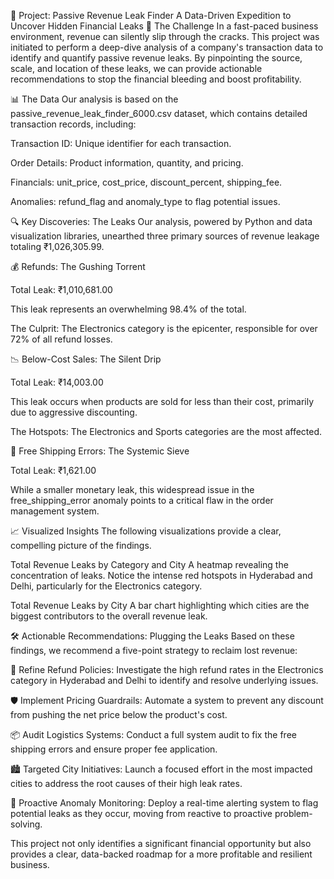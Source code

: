 🚀 Project: Passive Revenue Leak Finder
A Data-Driven Expedition to Uncover Hidden Financial Leaks
🧐 The Challenge
In a fast-paced business environment, revenue can silently slip through the cracks. This project was initiated to perform a deep-dive analysis of a company's transaction data to identify and quantify passive revenue leaks. By pinpointing the source, scale, and location of these leaks, we can provide actionable recommendations to stop the financial bleeding and boost profitability.

📊 The Data
Our analysis is based on the passive_revenue_leak_finder_6000.csv dataset, which contains detailed transaction records, including:

Transaction ID: Unique identifier for each transaction.

Order Details: Product information, quantity, and pricing.

Financials: unit_price, cost_price, discount_percent, shipping_fee.

Anomalies: refund_flag and anomaly_type to flag potential issues.

🔍 Key Discoveries: The Leaks
Our analysis, powered by Python and data visualization libraries, unearthed three primary sources of revenue leakage totaling ₹1,026,305.99.

💰 Refunds: The Gushing Torrent

Total Leak: ₹1,010,681.00

This leak represents an overwhelming 98.4% of the total.

The Culprit: The Electronics category is the epicenter, responsible for over 72% of all refund losses.

📉 Below-Cost Sales: The Silent Drip

Total Leak: ₹14,003.00

This leak occurs when products are sold for less than their cost, primarily due to aggressive discounting.

The Hotspots: The Electronics and Sports categories are the most affected.

🚚 Free Shipping Errors: The Systemic Sieve

Total Leak: ₹1,621.00

While a smaller monetary leak, this widespread issue in the free_shipping_error anomaly points to a critical flaw in the order management system.

📈 Visualized Insights
The following visualizations provide a clear, compelling picture of the findings.

Total Revenue Leaks by Category and City
A heatmap revealing the concentration of leaks. Notice the intense red hotspots in Hyderabad and Delhi, particularly for the Electronics category.

Total Revenue Leaks by City
A bar chart highlighting which cities are the biggest contributors to the overall revenue leak.

🛠️ Actionable Recommendations: Plugging the Leaks
Based on these findings, we recommend a five-point strategy to reclaim lost revenue:

🎯 Refine Refund Policies: Investigate the high refund rates in the Electronics category in Hyderabad and Delhi to identify and resolve underlying issues.

🛡️ Implement Pricing Guardrails: Automate a system to prevent any discount from pushing the net price below the product's cost.

📦 Audit Logistics Systems: Conduct a full system audit to fix the free shipping errors and ensure proper fee application.

🏙️ Targeted City Initiatives: Launch a focused effort in the most impacted cities to address the root causes of their high leak rates.

🚨 Proactive Anomaly Monitoring: Deploy a real-time alerting system to flag potential leaks as they occur, moving from reactive to proactive problem-solving.

This project not only identifies a significant financial opportunity but also provides a clear, data-backed roadmap for a more profitable and resilient business.
